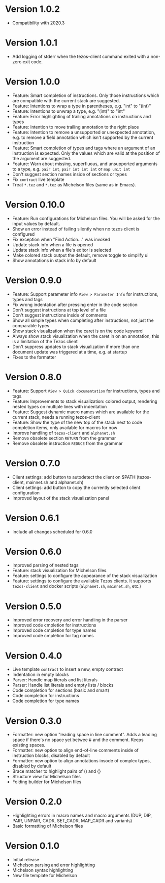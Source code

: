 # Version 1.0.2
- Compatibility with 2020.3 

# Version 1.0.1
- Add logging of stderr when the tezos-client command exited with a non-zero exit code. 

# Version 1.0.0
- Feature: Smart completion of instructions. Only those instructions which are compatible with the current stack are suggested.
- Feature: Intentions to wrap a type in parentheses, e.g. "int" to "(int)"
- Feature: Intentions to unwrap a type, e.g. "(int)" to "int"
- Feature: Error highlighting of trailing annotations on instructions and types
- Feature: Intention to move trailing annotation to the right place
- Feature: Intention to remove a unsupported or unexpected annotation, e.g. to remove a field annotation which isn't supported by the current instruction
- Feature: Smart completion of types and tags where an argument of an instruction is expected. Only the values which are valid at the position of the argument are suggested.
- Feature: Warn about missing, superfluous, and unsupported arguments to a type, e.g. `pair int`, `pair int int int` or `map unit int`
- Don't suggest section names inside of sections or types
- Fix `contract` live template
- Treat `*.tez` and `*.tez` as Michelson files (same as in Emacs).

# Version 0.10.0
- Feature: Run configurations for Michelson files. You will be asked for the input values by default.
- Show an error instead of failing silently when no tezos client is configured
- Fix exception when "Find Action..." was invoked
- Update stack info when a file is opened
- Update stack info when a file's editor is selected
- Make colored stack output the default, remove toggle to simplify ui
- Show annotations in stack info by default

# Version 0.9.0
- Feature: Support parameter info `View > Parameter Info` for instructions, types and tags
- Fix wrong indentation after pressing enter in the code section
- Don't suggest instructions at top level of a file
- Don't suggest instructions inside of comments
- Show all simple types when completing after instructions, not just the comparable types
- Show stack visualization when the caret is on the code keyword
- Always show stack visualization when the caret in on an annotation, this is a limitation of the Tezos client
- Don't suppress updates to stack visualization if more than one document update was triggered at a time, e.g. at startup
- Fixes to the formatter

# Version 0.8.0
- Feature: Support `View > Quick documentation` for instructions, types and tags.
- Feature: Improvements to stack visualization: colored output, rendering nested types on multiple lines with indentation
- Feature: Suggest dynamic macro names which are available for the current stack, needs a running tezos-client
- Feature: Show the type of the new top of the stack next to code completion items, only available for macros for now
- Improve handling of `tezos-client` and `alphanet.sh`
- Remove obsolete section `RETURN` from the grammar
- Remove obsolete instruction `REDUCE` from the grammar

# Version 0.7.0
- Client settings: add button to autodetect the client on $PATH (tezos-client, mainnet.sh and alphanet.sh)
- Client settings: add button to copy the currently selected client configuration
- Improved layout of the stack visualization panel

# Version 0.6.1
- Include all changes scheduled for 0.6.0

# Version 0.6.0
- Improved parsing of nested tags
- Feature: stack visualization for Michelson files
- Feature: settings to configure the appearance of the stack visualization 
- Feature: settings to configure the available Tezos clients. It supports `tezos-client` and docker scripts (`alphanet.sh`, `mainnet.sh`, etc.)

# Version 0.5.0
- Improved error recovery and error handling in the parser
- Improved code cmpletion for instructions
- Improved code cmpletion for type names
- Improved code cmpletion for tag names

# Version 0.4.0
- Live template `contract` to insert a new, empty contract
- Indentation in empty blocks
- Parser: Handle map literals and list literals
- Parser: Handle list literals and empty lists / blocks
- Code completion for sections (basic and smart)
- Code completion for instructions
- Code completion for type names

# Version 0.3.0
- Formatter: new option "leading space in line comment". Adds a leading space if there's no space yet betwee # and the comment. Keeps existing spaces.
- Formatter: new option to align end-of-line comments inside of instruction blocks, disabled by default
- Formatter: new option to align annotations insode of complex types, disabled by default
- Brace matcher to highlight pairs of () and {}
- Structure view for Michelson files
- Folding builder for Michelson files

# Version 0.2.0
- Highlighting errors in macro names and macro arguments
  (DUP, DIP, PAIR, UNPAIR, CADR, SET_CADR, MAP_CADR and variants)
- Basic formatting of Michelson files

# Version 0.1.0
- Initial release
- Michelson parsing and error highlighting
- Michelson syntax highlighting
- New file template for Michelson

